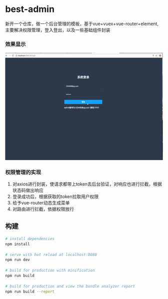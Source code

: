 # best-admin
新开一个仓库，做一个后台管理的模板，基于vue+vuex+vue-router+element,主要解决权限管理，登入登出，以及一些基础组件封装

### 效果显示

![actor](https://github.com/StevenShaoYY/best-admin/blob/master/actor.gif)

### 权限管理的实现
1. 对axios进行封装，使请求都带上token去后台验证，对响应也进行拦截，根据状态码做出响应
2. 登录成功后，根据获取的token拉取用户权限
3. 给予vue-router动态生成菜单
4. 对路由进行拦截，依据权限放行

## 构建

``` bash
# install dependencies
npm install

# serve with hot reload at localhost:8080
npm run dev

# build for production with minification
npm run build

# build for production and view the bundle analyzer report
npm run build --report
```